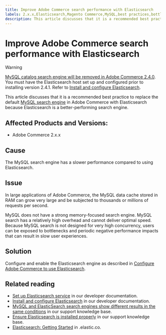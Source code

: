 ```yaml
---
title: Improve Adobe Commerce search performance with Elasticsearch
labels: 2.x.x,Elasticsearch,Magento Commerce,MySQL,best practices,bottleneck,memory,performance,search,Adobe Commerce
description: This article discusses that it is a recommended best practice to replace the default MySQL search engine in Adobe Commerce with Elasticsearch because Elasticsearch is a better-performing search engine.
---
```


# Improve Adobe Commerce search performance with Elasticsearch

>[!WARNING]
>
>[MySQL catalog search engine will be removed in Adobe Commerce 2.4.0](https://support.magento.com/hc/en-us/articles/360043144271-MySQL-catalog-search-engine-will-be-removed-in-all-versions-of-Magento-2-4-0). You must have the Elasticsearch host set up and configured prior to installing version 2.4.1. Refer to [Install and configure Elasticsearch](https://devdocs.magento.com/guides/v2.3/config-guide/elasticsearch/es-overview.html).

This article discusses that it is a recommended best practice to replace the default [MySQL search engine](https://support.magento.com/hc/en-us/articles/360043144271-MySQL-catalog-search-engine-will-be-removed-in-all-versions-of-Magento-2-4-0) in Adobe Commerce with Elasticsearch because Elasticsearch is a better-performing search engine.

## Affected Products and Versions:

* Adobe Commerce 2.x.x

## Cause

The MySQL search engine has a slower performance compared to using Elasticsearch.

## Issue

In large applications of Adobe Commerce, the MySQL data cache stored in RAM can grow very large and be subjected to thousands or millions of requests per second.

MySQL does not have a strong memory-focused search engine. MySQL search has a relatively high overhead and cannot deliver optimal speed. Because MySQL search is not designed for very high concurrency, users can be exposed to bottlenecks and periodic negative performance impacts that can result in slow user experiences.

## Solution

Configure and enable the Elasticsearch engine as described in [Configure Adobe Commerce to use Elasticsearch](https://devdocs.magento.com/guides/v2.2/config-guide/elasticsearch/configure-magento.html).

## Related reading

* [Set up Elasticsearch service](https://devdocs.magento.com/cloud/project/project-conf-files_services-elastic.html) in our developer documentation.
* [Install and configure Elasticsearch](https://devdocs.magento.com/guides/v2.3/config-guide/elasticsearch/es-overview.html) in our developer documentation.
* [MySQL and ElasticSearch search engines show different results in the same conditions](https://support.magento.com/hc/en-us/articles/360025244171) in our support knowledge base.
* [Ensure Elasticsearch is installed properly](https://support.magento.com/hc/en-us/articles/360034939312) in our support knowledge base.
* [Elasticsearch: Getting Started](https://www.elastic.co/webinars/getting-started-elasticsearch) in .elastic.co.